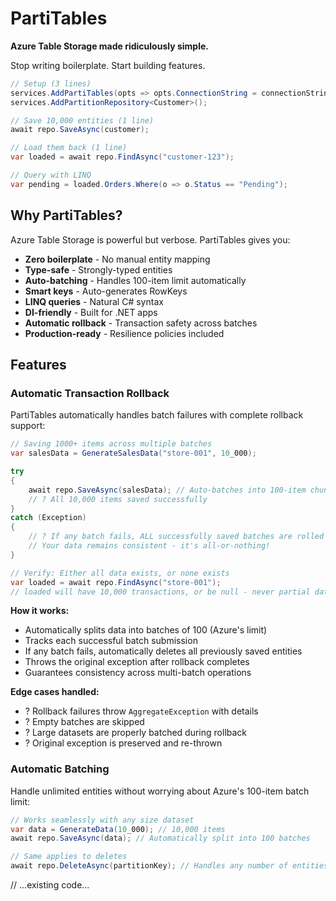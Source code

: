 # PartiTables

**Azure Table Storage made ridiculously simple.**

Stop writing boilerplate. Start building features.

```csharp
// Setup (3 lines)
services.AddPartiTables(opts => opts.ConnectionString = connectionString);
services.AddPartitionRepository<Customer>();

// Save 10,000 entities (1 line)
await repo.SaveAsync(customer);

// Load them back (1 line)
var loaded = await repo.FindAsync("customer-123");

// Query with LINQ
var pending = loaded.Orders.Where(o => o.Status == "Pending");
```

## Why PartiTables?

Azure Table Storage is powerful but verbose. PartiTables gives you:

- **Zero boilerplate** - No manual entity mapping
- **Type-safe** - Strongly-typed entities
- **Auto-batching** - Handles 100-item limit automatically
- **Smart keys** - Auto-generates RowKeys
- **LINQ queries** - Natural C# syntax
- **DI-friendly** - Built for .NET apps
- **Automatic rollback** - Transaction safety across batches
- **Production-ready** - Resilience policies included

## Features

### Automatic Transaction Rollback

PartiTables automatically handles batch failures with complete rollback support:

```csharp
// Saving 1000+ items across multiple batches
var salesData = GenerateSalesData("store-001", 10_000);

try
{
    await repo.SaveAsync(salesData); // Auto-batches into 100-item chunks
    // ? All 10,000 items saved successfully
}
catch (Exception)
{
    // ? If any batch fails, ALL successfully saved batches are rolled back
    // Your data remains consistent - it's all-or-nothing!
}

// Verify: Either all data exists, or none exists
var loaded = await repo.FindAsync("store-001");
// loaded will have 10,000 transactions, or be null - never partial data
```

**How it works:**
- Automatically splits data into batches of 100 (Azure's limit)
- Tracks each successful batch submission
- If any batch fails, automatically deletes all previously saved entities
- Throws the original exception after rollback completes
- Guarantees consistency across multi-batch operations

**Edge cases handled:**
- ? Rollback failures throw `AggregateException` with details
- ? Empty batches are skipped
- ? Large datasets are properly batched during rollback
- ? Original exception is preserved and re-thrown

### Automatic Batching

Handle unlimited entities without worrying about Azure's 100-item batch limit:

```csharp
// Works seamlessly with any size dataset
var data = GenerateData(10_000); // 10,000 items
await repo.SaveAsync(data); // Automatically split into 100 batches

// Same applies to deletes
await repo.DeleteAsync(partitionKey); // Handles any number of entities
```

// ...existing code...
